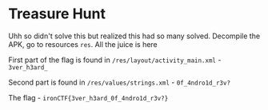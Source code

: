 # Treasure Hunt

Uhh so didn't solve this but realized this had so many solved. 
Decompile the APK, go to resources `res`. All the juice is here

First part of the flag is found in `/res/layout/activity_main.xml`  -  `3ver_h3ard_`

Second part is found in `/res/values/strings.xml`  -  `0f_4ndro1d_r3v?`

The flag - `ironCTF{3ver_h3ard_0f_4ndro1d_r3v?}`
